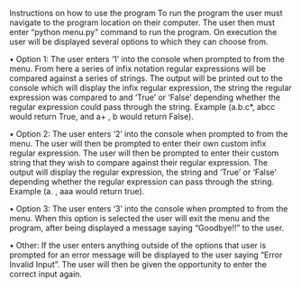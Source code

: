 Instructions on how to use the program
To run the program the user must navigate to the program location on their computer. The user then must enter “python menu.py” command to run the program. On execution the user will be displayed several options to which they can choose from.

•	Option 1:	The user enters ‘1’ into the console when prompted to from the menu.		From here a series of infix notation regular expressions will be			compared against a series of strings. The output will be printed out to 		the console which will display the infix regular expression, the string 		the regular expression was compared to and ‘True’ or ‘False’ 			depending whether the regular expression could pass through the 			string. Example (a.b.c*, abcc would return True, and a+ , b would			return False).

•	Option 2:	The user enters ‘2’ into the console when prompted to from the menu.		The user will then be prompted to enter their own custom infix regular		expression. The user will then be prompted to enter their custom string		that they wish to compare against their regular expression. The output 		will display the regular expression, the string and ‘True’ or ‘False’			depending whether the regular expression can pass through the string.		Example (a. , aaa would return true).



•	 Option 3:	The user enters ‘3’ into the console when prompted to from the menu.		When this option is selected the user will exit the menu and the			program, after being displayed a message saying “Goodbye!!” to the		user.

•	Other:	If the user enters anything outside of the options that user is prompted		for an error message will be displayed to the user saying “Error			Invalid Input”. The user will then be given the opportunity to enter the		correct input again.
